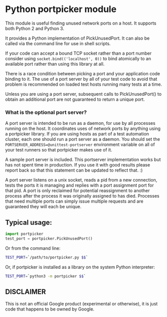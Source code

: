 # Python portpicker module

This module is useful finding unused network ports on a host.
It supports both Python 2 and Python 3.

It provides a Python implementation of PickUnusedPort.
It can also be called via the command line for use in shell scripts.

If your code can accept a bound TCP socket rather than a port number consider
using `socket.bind(('localhost', 0))` to bind atomically to an available port
rather than using this library at all.

There is a race condition between picking a port and your application code
binding to it.  The use of a port server by all of your test code to avoid
that problem is recommended on loaded test hosts running many tests at a time.

Unless you are using a port server, subsequent calls to PickUnusedPort() to
obtain an additional port are not guaranteed to return a unique port.

### What is the optional port server?

A port server is intended to be run as a daemon, for use by all processes
running on the host.  It coordinates uses of network ports by anything using
a portpicker library.  If you are using hosts as part of a test automation
cluster, each one should run a port server as a daemon.  You should set the
`PORTSERVER_ADDRESS=@unittest-portserver` environment variable on all of your
test runners so that portpicker makes use of it.

A sample port server is included.  This portserver implementation works but has
not spent time in production.  If you use it with good results please report
back so that this statement can be updated to reflect that.  :)

A port server listens on a unix socket, reads a pid from a new connection,
tests the ports it is managing and replies with a port assignment port for that
pid.  A port is only reclaimed for potential reassignment to another process
after the process it was originally assigned to has died.  Processes that need
multiple ports can simply issue multiple requests and are guaranteed they will
each be unique.

## Typical usage:

```python
import portpicker
test_port = portpicker.PickUnusedPort()
```

Or from the command line:

```bash
TEST_PORT=`/path/to/portpicker.py $$`
```

Or, if portpicker is installed as a library on the system Python interpreter:

```bash
TEST_PORT=`python3 -m portpicker $$`
```

## DISCLAIMER

This is not an official Google product (experimental or otherwise), it is just
code that happens to be owned by Google.
